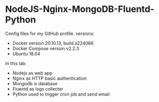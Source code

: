 # NodeJS-Nginx-MongoDB-Fluentd-Python
Config files for my GitHub profile.
versions:
- Docker version 20.10.13, build a224086
- Docker Compose version v2.2.3
- Ubuntu 18.04


In this lab:
- Nodejs as web app
- Nginx as HTTP basic authentication
- Mongodb is database
- Fluentd as logs collecter
- Python used to trigger cron job and send email
